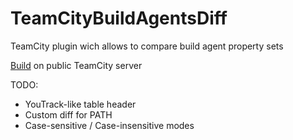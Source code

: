 TeamCityBuildAgentsDiff
=======================

TeamCity plugin wich allows to compare build agent property sets

[Build](http://teamcity.jetbrains.com/viewType.html?buildTypeId=TeamCityPluginsByJetBrains_Unsorted_BuildAgentsDiff) on public TeamCity server

TODO:
- YouTrack-like table header
- Custom diff for PATH
- Case-sensitive / Case-insensitive modes
